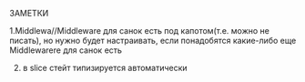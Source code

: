 ЗАМЕТКИ

1.Middlewa//Middleware для санок есть
под капотом(т.е. можно не писать), но нужно будет настраивать, если понадобятся какие-либо еще Middlewarere для санок
есть

2. в slice стейт типизируется автоматически
